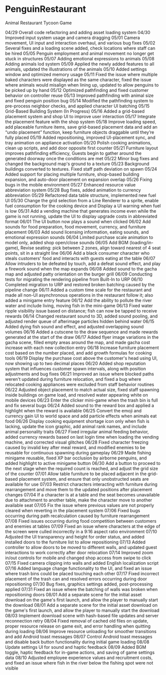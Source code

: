 # PenguinRestaurant
Animal Restaurant Tycoon Game

04/29 Overall code refactoring and adding asset loading system
04/30 Improved input system usage and camera dragging
05/01 Camera movement, UI input and interaction overhaul, and various bug fixes
05/02 Several fixes and a loading scene added, check locations where staff can be hired
05/05 Penguin employment and animal movement no longer get stuck in structures
05/07 Adding emotional expressions to animals
05/08 Adding animals lod system
05/09 Applied the newly added features to all animals, updated the illustrations of the animals
05/10 Added settings window and optimized memory usage
05/11 Fixed the issue where multiple baked characters were displayed as the same character, fixed the issue where animals would misalign when lining up, updated to allow penguins to be picked up by hand
05/12 Optimized pathfinding and fixed customer behavior on controller reuse
05/13 Improved pathfinding with animal size and fixed penguin position bug
05/14 Modified the pathfinding system to pre-process neighbor checks, and applied character UI batching
05/15 Grid-Based Building System (In Progress)
05/16 Added a grid-based placement system and shop UI to improve user interaction
05/17 Integrate the placement feature with the shop system
05/18 Improve loading speed, add placeable furniture items, save grid-based placement data and add an “undo placement” function, keep furniture objects draggable until they’re fully placed
05/19 Added repositioning, improved UI-placement sync, and tray animation on appliance activation
05/20 Polish cooking animations, clean up scripts, and add door opposite first counter
05/21 Furniture layout improves pathfinding efficiency, Guests begin to gather around the generated doorway once the conditions are met
05/22 Minor bug fixes and changed the background map's ground to a texture
05/23 Background buildings converted to textures. Fixed staff path deviation on spawn
05/24 Added support for placing multiple furniture, shop-based building expansion, and auto-door placement on expansion overlap
05/26 Fixing bugs in the mobile environment
05/27 Enhanced resource value abbreviation system
05/28 Bug fixes, added animation to currency abbreviation
05/29 Refactored data table structure, implemented new fuel UI
05/30 Change the grid selection from a Line Renderer to a sprite, enable fuel consumption for the cooking device and Display a UI warning when fuel is low
05/31 Add a vending machine that generates income even while the game is not running, update the UI to display upgrade costs in abbreviated format
06/01 The UI button now plays a sound when clicked
06/02 Add sounds for food preparation, food movement, currency, and furniture placement
06/03 Add sound licensing information, eating sounds, and emotional expression sounds
06/04 Limited purchase scale animation to model only, added shop open/close sounds
06/05 Add BGM (loading/in-game), Revise seating: pick between 2 zones, align toward nearest of 4 seat points, sit in a straight line
06/06 Add a black consumer character who steals customers' food and interacts with guests eating at the table
06/07 Allow intruders to be defeated by touch, add a defeat sound effect, and play a firework sound when the map expands
06/08 Added sound to the gacha map and adjusted patty orientation on the burger grill
06/09 Conducting tests for migrating the rendering pipeline from Built-In to URP
06/10 Completed migration to URP and restored broken batching caused by the pipeline change
06/11 Added a custom time scale for the restaurant and made all non-UI asynchronous operations in the restaurant follow it; also added a minigame entry feature
06/12 Add the ability to pollute the river water and include living, moving fish in the mini-game
06/13 Fixed water ripple visibility issue based on distance; fish can now be tapped to receive rewards
06/14 Changed restaurant sound to 3D, added sound pooling, and adjusted render queue of afterimage particles hidden behind water
06/15 Added dying fish sound and effect, and adjusted overlapping sound volumes
06/16 Added a cutscene to the draw sequence and made rewards generated at the start of the draw
06/17 Added flyer image variations in the gacha scene, filled empty areas around the map, and made gacha cost increase with each new collection entry
06/18 Increase furniture placement cost based on the number placed, and add growth formulas for cooking tools
06/19 Display the purchase cost above the customer's head using UI, now showing up to two decimal places
06/20 Added shop reputation system that influences customer spawn intervals, along with position adjustments and bug fixes
06/21 Improved an issue where blocked paths weren't updated during furniture relocation, and fixed a bug where relocated cooking appliances were excluded from staff behavior routines
06/22 Adjusted object placement to match actual size, fixed staff spawning inside buildings on game load, and resolved water appearing white on mobile devices
06/23 Enter the clicker mini-game when the trash bin is full and fix several bugs
06/24 Added sound to the reward box and applied a highlight when the reward is available
06/25 Convert the emoji and currency gain UI to world space and add particle effects when animals eat food
06/26 Display cooking equipment shortage icon only when fish is lacking, update the icon graphic, add animal rank names, and include animal personality traits
06/27 Fixed irregular animal feeding behavior, added currency rewards based on last login time when loading the vending machine, and corrected visual glitches
06/28 Fixed character freezing caused by invalid key after meal reward, and modified enemies to be reusable for continuous spawning during gameplay
06/29 Made fishing minigame reusable, fixed XP bar occlusion by airborne penguins, and added highlight to active minigame button
06/30 Add a button to proceed to the next stage when the required count is reached, and adjust the grid size of the counter
07/01 Allow table furniture to be placed adjacent in the grid-based placement system, and ensure that only unobstructed seats are available for use
07/03 Restrict characters interacting with furniture during rearrangement and move them to the updated positions after placement changes
07/04 If a character is at a table and the seat becomes unavailable due to attachment to another table, make the character move to another available seat
07/05 Fix the issue where previous values are not properly cleared when reverting in the placement system
07/06 Fixed bugs occurring during path recalculation caused by furniture rearrangement
07/08 Fixed issues occurring during food competition between customers and enemies at tables
07/09 Fixed an issue where characters at the edge of the screen were culled incorrectly in a 9:16 aspect ratio environment
07/10 Adjusted the UI transparency and height for order status, and added installed doors to the furniture list to allow repositioning
07/13 Added controller to allow doors to be moved to different walls, and updated guest interactions to work correctly after door relocation
07/14 Improved zoom in/out controls for mobile and changed shop access from swipe to click
07/15 Fixed camera clipping into walls and added English localization script
07/16 Added language change functionality to the UI, and fixed an issue where trash bins could be placed touching each other
07/17 Fixed incorrect placement of the trash can and resolved errors occurring during door repositioning
07/30 Bug fixes, graphics settings added, post-processing applied
07/31 Fixed an issue where the batching of walls was broken when repositioning doors
08/01 Add a separate scene for the initial asset download on the game's first launch, and allow the player to manually start the download
08/01 Add a separate scene for the initial asset download on the game's first launch, and allow the player to manually start the download
08/03 Implement download scene with hash-based file updates and server reconnection retry
08/04 Fixed removal of cached old files on update, proper resource release on game exit, and error handling when quitting during loading
08/06 Improve resource unloading for smoother transitions and add Android toast messages
08/07 Control Android toast messages and disable back button functionality during initial game loading
08/08 Update settings UI for sound and haptic feedback
08/09 Added BGM toggle, haptic feedback for in-game actions, and saving of game settings data
08/10 Adjusted employee experience values and recruitment costs, and fixed an issue where fish in the river below the fishing spot were not visible

